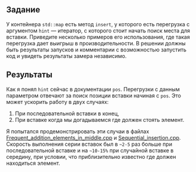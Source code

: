 ## Задание
У контейнера `std::map` есть метод `insert`, у которого есть перегрузка с аргументом `hint` —
итератор, с которого стоит начать поиск места для вставки. Приведите несколько примеров его
использования, где такая перегрузка дает выигрыш в производительности. В решении должны
быть результаты запусков и комментарии с возможностью запустить код и увидеть результаты
замера независимо.

## Результаты
Как я понял `hint` сейчас в документации `pos`. Перегрузки с данным параметром отвечают за
поиск позиции вставки начиная с `pos`. Это может ускорить работу в двух случаях:
1) При последовательной вставки в конец,
2) При вставке когда мы догадываемся где должен стоять элемент.

Я попытался продемонстрировать эти случаи в файлах [Frequent_addition_elements_in_middle.cpp](Frequent_addition_elements_in_middle.cpp)
и [Sequential_insertion.cpp](Sequential_insertion.cpp). Скорость выполнения серии
вставок был в `~2-5` раз больше
при последовательной вставке и на `~10-15%` при случайной вставке в середину, при условии, что 
приблизительно известно где должен находиться элемент.